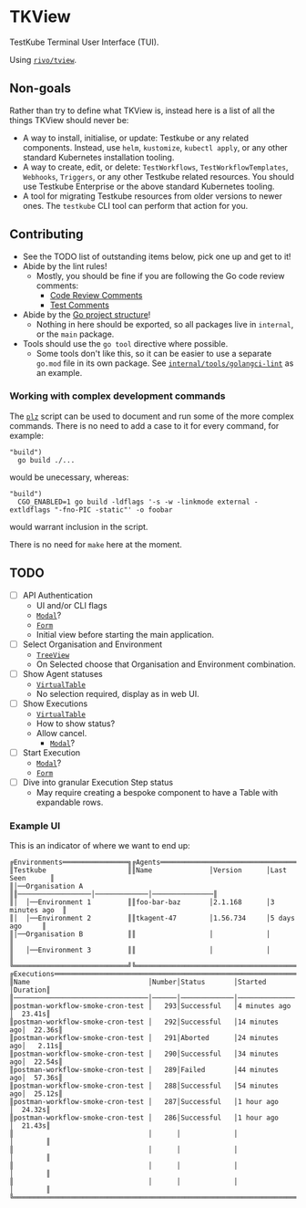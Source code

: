 # TKView

TestKube Terminal User Interface (TUI).

Using [`rivo/tview`](https://github.com/rivo/tview).

## Non-goals

Rather than try to define what TKView is, instead here is a list of all the things TKView should never be:
- A way to install, initialise, or update: Testkube or any related components. Instead, use `helm`, `kustomize`, `kubectl apply`,
  or any other standard Kubernetes installation tooling.
- A way to create, edit, or delete: `TestWorkflows`, `TestWorkflowTemplates`, `Webhooks`, `Triggers`, or any other Testkube related resources. 
  You should use Testkube Enterprise or the above standard Kubernetes tooling.
- A tool for migrating Testkube resources from older versions to newer ones.
  The `testkube` CLI tool can perform that action for you.

## Contributing

- See the TODO list of outstanding items below, pick one up and get to it!
- Abide by the lint rules!
  - Mostly, you should be fine if you are following the Go code review comments:
    - [Code Review Comments](https://go.dev/wiki/CodeReviewComments)
    - [Test Comments](https://go.dev/wiki/TestComments)
- Abide by the [Go project structure](https://go.dev/doc/modules/layout)!
  - Nothing in here should be exported, so all packages live in `internal`, or the `main` package.
- Tools should use the `go tool` directive where possible.
  - Some tools don't like this, so it can be easier to use a separate `go.mod` file in its own package.
    See [`internal/tools/golangci-lint`](internal/tools/golangci-lint/go.mod) as an example.

### Working with complex development commands

The [`plz`](plz) script can be used to document and run some of the more complex commands.
There is no need to add a case to it for every command, for example:
```shell
"build")
  go build ./...
```
would be unecessary, whereas:
```shell
"build")
  CGO_ENABLED=1 go build -ldflags '-s -w -linkmode external -extldflags "-fno-PIC -static"' -o foobar
```
would warrant inclusion in the script.

There is no need for `make` here at the moment.

## TODO

- [ ] API Authentication
  - UI and/or CLI flags
  - [`Modal`](https://github.com/rivo/tview/wiki/Modal)?
  - [`Form`](https://github.com/rivo/tview/wiki/Form)
  - Initial view before starting the main application.
- [ ] Select Organisation and Environment
  - [`TreeView`](https://github.com/rivo/tview/wiki/TreeView)
  - On Selected choose that Organisation and Environment combination.
- [ ] Show Agent statuses
  - [`VirtualTable`](https://github.com/rivo/tview/wiki/VirtualTable)
  - No selection required, display as in web UI.
- [ ] Show Executions
  - [`VirtualTable`](https://github.com/rivo/tview/wiki/VirtualTable)
  - How to show status?
  - Allow cancel.
    - [`Modal`](https://github.com/rivo/tview/wiki/Modal)?
- [ ] Start Execution
  - [`Modal`](https://github.com/rivo/tview/wiki/Modal)?
  - [`Form`](https://github.com/rivo/tview/wiki/Form)
- [ ] Dive into granular Execution Step status
  - May require creating a bespoke component to have a Table with expandable rows.

### Example UI

This is an indicator of where we want to end up:
```
╔Environments════════════════╗╔Agents══════════════════════════════════════════╗
║Testkube                    ║║Name              │Version      │Last Seen      ║
║│──Organisation A           ║║──────────────────│─────────────│───────────────║
║│  │──Environment 1         ║║foo-bar-baz       │2.1.168      │3 minutes ago  ║
║│  │──Environment 2         ║║tkagent-47        │1.56.734     │5 days ago     ║
║│──Organisation B           ║║                  │             │               ║
║   │──Environment 3         ║║                  │             │               ║
╚════════════════════════════╝╚════════════════════════════════════════════════╝
╔Executions════════════════════════════════════════════════════════════════════╗
║Name                             │Number│Status       │Started       │Duration║
║─────────────────────────────────│──────│─────────────│──────────────│────────║
║postman-workflow-smoke-cron-test │   293│Successful   │4 minutes ago │  23.41s║
║postman-workflow-smoke-cron-test │   292│Successful   │14 minutes ago│  22.36s║
║postman-workflow-smoke-cron-test │   291│Aborted      │24 minutes ago│   2.11s║
║postman-workflow-smoke-cron-test │   290│Successful   │34 minutes ago│  22.54s║
║postman-workflow-smoke-cron-test │   289│Failed       │44 minutes ago│  57.36s║
║postman-workflow-smoke-cron-test │   288│Successful   │54 minutes ago│  25.12s║
║postman-workflow-smoke-cron-test │   287│Successful   │1 hour ago    │  24.32s║
║postman-workflow-smoke-cron-test │   286│Successful   │1 hour ago    │  21.43s║
║                                 │      │             │              │        ║
║                                 │      │             │              │        ║
║                                 │      │             │              │        ║
║                                 │      │             │              │        ║
╚══════════════════════════════════════════════════════════════════════════════╝
```